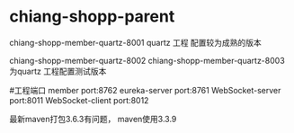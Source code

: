 # chiang-shopp-parent

chiang-shopp-member-quartz-8001
quartz 工程 配置较为成熟的版本

chiang-shopp-member-quartz-8002
chiang-shopp-member-quartz-8003
为quartz 工程配置测试版本

#工程端口
member port:8762
eureka-server port:8761
WebSocket-server port:8011
WebSocket-client port:8012

最新maven打包3.6.3有问题，
maven使用3.3.9